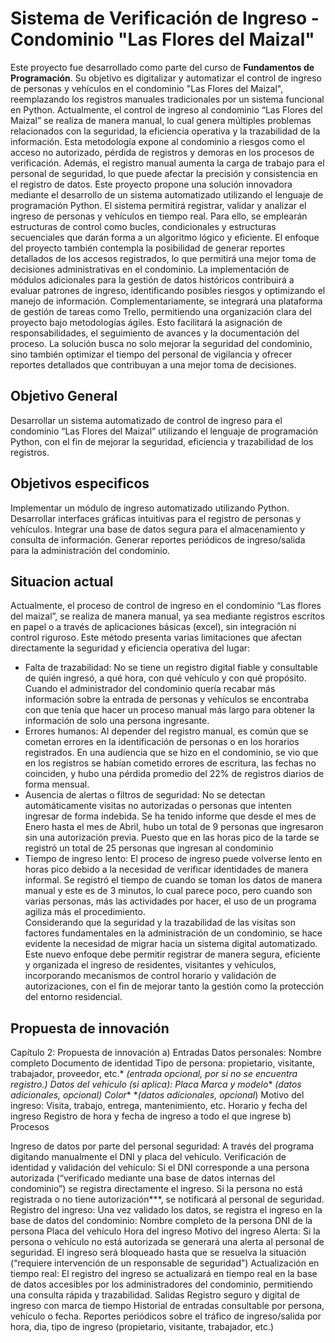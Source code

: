 # Sistema de Verificación de Ingreso - Condominio "Las Flores del Maizal"

Este proyecto fue desarrollado como parte del curso de **Fundamentos de Programación**. Su objetivo es digitalizar y automatizar el control de ingreso de personas y vehículos en el condominio "Las Flores del Maizal", reemplazando los registros manuales tradicionales por un sistema funcional en Python.
Actualmente, el control de ingreso al condominio “Las Flores del Maizal” se realiza de manera manual, lo cual genera múltiples problemas relacionados con la seguridad, la eficiencia operativa y la trazabilidad de la información. Esta metodología expone al condominio a riesgos como el acceso no autorizado, pérdida de registros y demoras en los procesos de verificación. Además, el registro manual aumenta la carga de trabajo para el personal de seguridad, lo que puede afectar la precisión y consistencia en el registro de datos.
Este proyecto propone una solución innovadora mediante el desarrollo de un sistema automatizado utilizando el lenguaje de programación Python. El sistema permitirá registrar, validar y analizar el ingreso de personas y vehículos en tiempo real. Para ello, se emplearán estructuras de control como bucles, condicionales y estructuras secuenciales que darán forma a un algoritmo lógico y eficiente. 
El enfoque del proyecto también contempla la posibilidad de generar reportes detallados de los accesos registrados, lo que permitirá una mejor toma de decisiones administrativas en el condominio. La implementación de módulos adicionales para la gestión de datos históricos contribuirá a evaluar patrones de ingreso, identificando posibles riesgos y optimizando el manejo de información.
Complementariamente, se integrará una plataforma de gestión de tareas como Trello, permitiendo una organización clara del proyecto bajo metodologías ágiles. Esto facilitará la asignación de responsabilidades, el seguimiento de avances y la documentación del proceso. La solución busca no solo mejorar la seguridad del condominio, sino también optimizar el tiempo del personal de vigilancia y ofrecer reportes detallados que contribuyan a una mejor toma de decisiones.


## Objetivo General
Desarrollar un sistema automatizado de control de ingreso para el condominio “Las Flores del Maizal” utilizando el lenguaje de programación Python, con el fin de mejorar la seguridad, eficiencia y trazabilidad de los registros.

## Objetivos especificos
Implementar un módulo de ingreso automatizado utilizando Python.
Desarrollar interfaces gráficas intuitivas para el registro de personas y vehículos.
Integrar una base de datos segura para el almacenamiento y consulta de información.
Generar reportes periódicos de ingreso/salida para la administración del condominio.

## Situacion actual 

Actualmente, el proceso de control de ingreso en el condominio “Las flores del maizal”, se realiza de manera manual, ya sea mediante registros escritos en papel o a través de aplicaciones básicas (excel), sin integración ni control riguroso. Este método presenta varias limitaciones que afectan directamente la seguridad y eficiencia operativa del lugar:
- Falta de trazabilidad: No se tiene un registro digital fiable y consultable de quién ingresó, a qué hora, con qué vehículo y con qué propósito. 
Cuando el administrador del condominio quería recabar más información sobre la entrada de personas y vehículos se encontraba con que tenía que hacer un proceso manual más largo para obtener la información de solo una persona ingresante. 
- Errores humanos: Al depender del registro manual, es común que se cometan errores en la identificación de personas o en los horarios registrados.
En una audiencia que se hizo en el condominio, se vio que en los registros se habían cometido errores de escritura, las fechas no coinciden, y hubo una pérdida promedio del 22% de registros diarios de forma mensual.
- Ausencia de alertas o filtros de seguridad: No se detectan automáticamente visitas no autorizadas o personas que intenten ingresar de forma indebida.
Se ha tenido informe que desde el mes de Enero hasta el mes de Abril, hubo un total de 9 personas que ingresaron sin una autorización previa. Puesto que en las horas pico de la tarde se registró un total de 25 personas que ingresan al condominio 
- Tiempo de ingreso lento: El proceso de ingreso puede volverse lento en horas pico debido a la necesidad de verificar identidades de manera informal.
Se registró el tiempo de cuando se toman los datos de manera manual y este es de 3 minutos, lo cual parece poco, pero cuando son varias personas, más las actividades  por hacer, el uso de un programa agiliza más el procedimiento.   
Considerando que la seguridad y la trazabilidad de las visitas son factores fundamentales en la administración de un condominio, se hace evidente la necesidad de migrar hacia un sistema digital automatizado. Este nuevo enfoque debe permitir registrar de manera segura, eficiente y organizada el ingreso de residentes, visitantes y vehículos, incorporando mecanismos de control horario y validación de autorizaciones, con el fin de mejorar tanto la gestión como la protección del entorno residencial.

## Propuesta de innovación

Capítulo 2: Propuesta de innovación
a) Entradas 
Datos personales:
Nombre completo
Documento de identidad
Tipo de persona: propietario, visitante, trabajador, proveedor, etc.*
*(entrada opcional, por si no se encuentra registro.)
Datos del vehículo (si aplica):
Placa
Marca y modelo**
**(datos adicionales, opcional*)
Color**
**(datos adicionales, opcional*)
Motivo del ingreso:
Visita, trabajo, entrega, mantenimiento, etc.
Horario y fecha del ingreso
Registro de hora y fecha de ingreso a todo el que ingrese 
b) Procesos

Ingreso de datos por parte del personal seguridad:
A través del programa digitando manualmente el DNI y  placa del vehículo.
Verificación de identidad y validación del vehículo:
Si el DNI corresponde a una persona autorizada (“verificado mediante una base de datos internas del condominio”) se registra directamente el ingreso.
Si la persona no está registrada o no tiene autorización***, se notificará al personal de seguridad.
Registro del ingreso:
Una vez validado los datos, se registra el ingreso en la base de datos del condominio:
Nombre completo de la persona
DNI de la persona
Placa del vehículo
Hora del ingreso
Motivo del ingreso
Alerta:
Si la persona o vehículo no está autorizada se generará una alerta al personal de seguridad.
El ingreso será bloqueado hasta que se resuelva la situación (“requiere intervención de un responsable de seguridad”)
Actualización en tiempo real:
El registro del ingreso se actualizará en tiempo real en la base de datos accesibles por los administradores del condominio, permitiendo una consulta rápida y trazabilidad.
Salidas
Registro seguro y digital de ingreso con marca de tiempo
Historial de entradas consultable por persona, vehículo o fecha.
Reportes periódicos sobre el tráfico de ingreso/salida por hora, dia, tipo de ingreso (propietario, visitante, trabajador, etc.)


